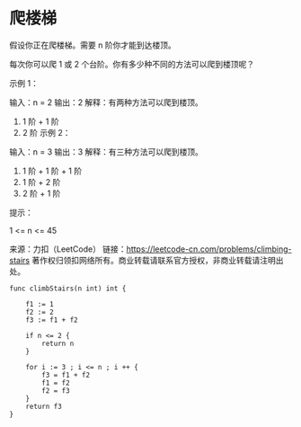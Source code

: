 # 爬楼梯

假设你正在爬楼梯。需要 n 阶你才能到达楼顶。

每次你可以爬 1 或 2 个台阶。你有多少种不同的方法可以爬到楼顶呢？

&#x20;

示例 1：

输入：n = 2 输出：2 解释：有两种方法可以爬到楼顶。

1. 1 阶 + 1 阶
2. 2 阶 示例 2：

输入：n = 3 输出：3 解释：有三种方法可以爬到楼顶。

1. 1 阶 + 1 阶 + 1 阶
2. 1 阶 + 2 阶
3. 2 阶 + 1 阶 &#x20;

提示：

1 <= n <= 45

来源：力扣（LeetCode） 链接：https://leetcode-cn.com/problems/climbing-stairs 著作权归领扣网络所有。商业转载请联系官方授权，非商业转载请注明出处。

```
func climbStairs(n int) int {

    f1 := 1 
    f2 := 2
    f3 := f1 + f2

    if n <= 2 {
        return n
    }

    for i := 3 ; i <= n ; i ++ {
        f3 = f1 + f2 
        f1 = f2
        f2 = f3 
    }
    return f3 
}
```
